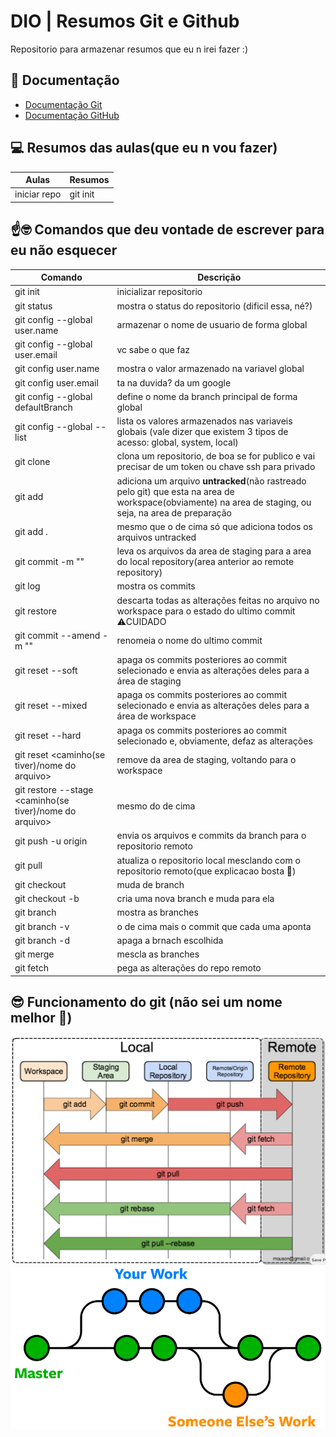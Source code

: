 # DIO | Resumos Git e Github

Repositorio para armazenar resumos que eu n irei fazer :)

## 📘 Documentação 
- [Documentação Git](https://git-scm.com/doc)
- [Documentação GitHub](https://docs.github.com/pt)

## 💻 Resumos das aulas(que eu n vou fazer)
| Aulas | Resumos|
|-------|--------|
| iniciar repo | git init |

## ☝️🤓 Comandos que deu vontade de escrever para eu não esquecer
| Comando | Descrição |
|-------- | --------- |
| git init | inicializar repositorio |
| git status | mostra o status do repositorio (dificil essa, né?)|
| git config --global user.name <name> | armazenar o nome de usuario de forma global|
|git config --global user.email <email> | vc sabe o que faz|
| git config user.name | mostra o valor armazenado na variavel global|
| git config user.email | ta na duvida? da um google |
| git config --global defaultBranch <name>| define o nome da branch principal de forma global |
| git config --global --list | lista os valores armazenados nas variaveis globais (vale dizer que existem 3 tipos de acesso: global, system, local) |
| git clone <URL> | clona um repositorio, de boa se for publico e vai precisar de um token ou chave ssh para privado|
| git add <nome arquivo> | adiciona um arquivo **untracked**(não rastreado pelo git) que esta na area de workspace(obviamente) na area de staging, ou seja, na area de preparação |
| git add . | mesmo que o de cima só que adiciona todos os arquivos untracked |
| git commit -m "<mesagem>" | leva os arquivos da area de staging para a area do local repository(area anterior ao remote repository)|
| git log | mostra os commits |
| git restore <nome aqrquivo> | descarta todas as alterações feitas no arquivo no workspace para o estado do ultimo commit ⚠️CUIDADO|
| git commit --amend -m "<novo nome>" | renomeia o nome do ultimo commit|
| git reset --soft <hash do commit> | apaga os commits posteriores ao commit selecionado e envia as alterações deles para a área de staging |
| git reset --mixed <hash do commit> | apaga os commits posteriores ao commit selecionado e envia as alterações deles para a área de workspace |
| git reset --hard | apaga os commits posteriores ao commit selecionado e, obviamente, defaz as alterações |
| git reset <caminho(se tiver)/nome do arquivo> | remove da area de staging, voltando para o workspace |
| git restore --stage <caminho(se tiver)/nome do arquivo> | mesmo do de cima |
| git push -u origin <branch name> | envia os arquivos e commits da branch para o repositorio remoto |
| git pull | atualiza o repositorio local mesclando com o repositorio remoto(que explicacao bosta 🐯) |
| git checkout <nome da branch> | muda de branch |
| git checkout -b <nome da branch> | cria uma nova branch e muda para ela |
| git branch | mostra as branches|
| git branch -v | o de cima mais o commit que cada uma aponta |
| git branch -d <nome da branch> | apaga a brnach escolhida |
| git merge <nome da branch> | mescla as branches |
| git fetch | pega as alterações do repo remoto | 

## 😎 Funcionamento do git (não sei um nome melhor 🐯)

![Era pra ter uma imagem foda aqui 🫤](images/git.png)
![Era pra ter uma imagem foda aqui 🫤](images/branch.png)
